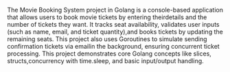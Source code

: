 The Movie Booking System project in Golang is a console-based application that allows users to book movie tickets by entering theirdetails and the number of tickets they want. It tracks seat availability, validates user inputs (such as name, email, and ticket quantity),and books tickets by updating the remaining seats. This project also uses Goroutines to simulate sending confirmation tickets via emailin the background, ensuring concurrent ticket processing. This project demonstrates core Golang concepts like slices, structs,concurrency with time.sleep, and basic input/output handling.
